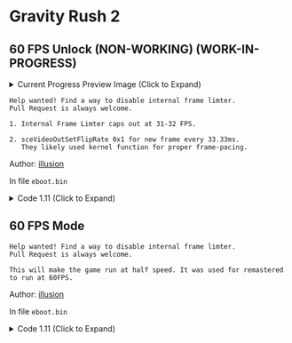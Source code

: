 # Gravity Rush 2

## 60 FPS Unlock (NON-WORKING) (WORK-IN-PROGRESS)

<details>
<summary>Current Progress Preview Image (Click to Expand)</summary>

<p align="center">
<img src="https://storage.googleapis.com/assets-illusion0001/images/patches/preview/GravityDaze2/GD2-32FPS.png">
</p>

</details>

```
Help wanted! Find a way to disable internal frame limter.
Pull Request is always welcome.

1. Internal Frame Limter caps out at 31-32 FPS.

2. sceVideoOutSetFlipRate 0x1 for new frame every 33.33ms.
   They likely used kernel function for proper frame-pacing.
```

Author: [illusion](https://github.com/illusion0001)

In file `eboot.bin`

<details>
<summary>Code 1.11 (Click to Expand)</summary>

```
BE 01 00 00 00 E8 86 10 FB 00

BE 00 00 00 00 E8 86 10 FB 00
```

</details>

## 60 FPS Mode

```
Help wanted! Find a way to disable internal frame limter.
Pull Request is always welcome.

This will make the game run at half speed. It was used for remastered to run at 60FPS.
```

Author: [illusion](https://github.com/illusion0001)

In file `eboot.bin`

<details>
<summary>Code 1.11 (Click to Expand)</summary>

```
C6 05 BC 65 6A 01 01

C6 05 BC 65 6A 01 00
```

</details>
